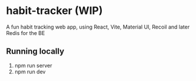 # habit-tracker (WIP)
A fun habit tracking web app, using React, Vite, Material UI, Recoil and later Redis for the BE

## Running locally
1. npm run server 
2. npm run dev

